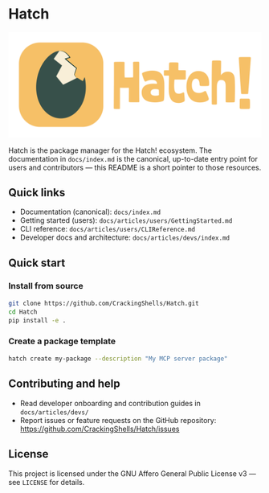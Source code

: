 # Hatch

![Hatch Logo](./docs/resources/images/Logo/hatch_wide_dark_bg_transparent.png)

Hatch is the package manager for the Hatch! ecosystem. The documentation in `docs/index.md` is the canonical, up-to-date entry point for users and contributors — this README is a short pointer to those resources.

## Quick links

- Documentation (canonical): `docs/index.md`
- Getting started (users): `docs/articles/users/GettingStarted.md`
- CLI reference: `docs/articles/users/CLIReference.md`
- Developer docs and architecture: `docs/articles/devs/index.md`

## Quick start

### Install from source

```bash
git clone https://github.com/CrackingShells/Hatch.git
cd Hatch
pip install -e .
```

### Create a package template

```bash
hatch create my-package --description "My MCP server package"
```

## Contributing and help

- Read developer onboarding and contribution guides in `docs/articles/devs/`
- Report issues or feature requests on the GitHub repository: https://github.com/CrackingShells/Hatch/issues

## License

This project is licensed under the GNU Affero General Public License v3 — see `LICENSE` for details.
